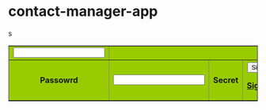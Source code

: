# contact-manager-app
<head>

<meta http-equiv="Content-Type" content="text/html; charset=iso-8859-1" />

<title>Untitled Document</title>

</head>

<body>

<table width="345" border="1" bgcolor="#99CC00">



<td><input type="email"/></td>

</tr>

<tr>

<th height="33">Passowrd</th>

<td><input type="password"/></td>s


<th height="32">Secret</th>
<th height="39" colspan="2"><input type="submit" value="SignIn"/>

<a href="#">SignUp</a></th>

</tr>

</table>
